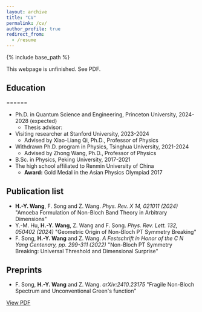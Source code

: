 ```yaml
---
layout: archive
title: "CV"
permalink: /cv/
author_profile: true
redirect_from:
  - /resume
---
```


{% include base_path %}

This webpage is unfinished. See PDF. 

## Education
======
* Ph.D. in Quantum Science and Engineering, Princeton University, 2024-2028 (expected)
  * Thesis advisor: 
* Visiting researcher at Stanford University, 2023-2024
  * Advised by Xiao-Liang Qi, Ph.D., Professor of Physics
* Withdrawn Ph.D. program in Physics, Tsinghua University, 2021-2024
  * Advised by Zhong Wang, Ph.D., Professor of Physics
* B.Sc. in Physics, Peking University, 2017-2021
* The high school affiliated to Renmin University of China
  * **Award:** Gold Medal in the Asian Physics Olympiad 2017


## Publication list
* **H.-Y. Wang**, F. Song and Z. Wang. *Phys. Rev. X 14, 021011 (2024)*
"Amoeba Formulation of Non-Bloch Band Theory in Arbitrary Dimensions"
* Y.-M. Hu, **H.-Y. Wang**, Z. Wang and F. Song. *Phys. Rev. Lett. 132, 050402 (2024)*
"Geometric Origin of Non-Bloch PT Symmetry Breaking"
* F. Song, **H.-Y. Wang** and Z. Wang. *A Festschrift in Honor of the C N Yang Centenary, pp. 299-311 (2022)*
"Non-Bloch PT Symmetry Breaking: Universal Threshold and Dimensional Surprise"


## Preprints
* F. Song, **H.-Y. Wang** and Z. Wang. *arXiv:2410.23175*
  "Fragile Non-Bloch Spectrum and Unconventional Green's function"


<!-- Work experience
======
* Spring 2024: Academic Pages Collaborator
  * Github University
  * Duties includes: Updates and improvements to template
  * Supervisor: The Users

* Fall 2015: Research Assistant
  * Github University
  * Duties included: Merging pull requests
  * Supervisor: Professor Hub

* Summer 2015: Research Assistant
  * Github University
  * Duties included: Tagging issues
  * Supervisor: Professor Git -->
  
[View PDF](https://why-david.github.io/files/CV.pdf)